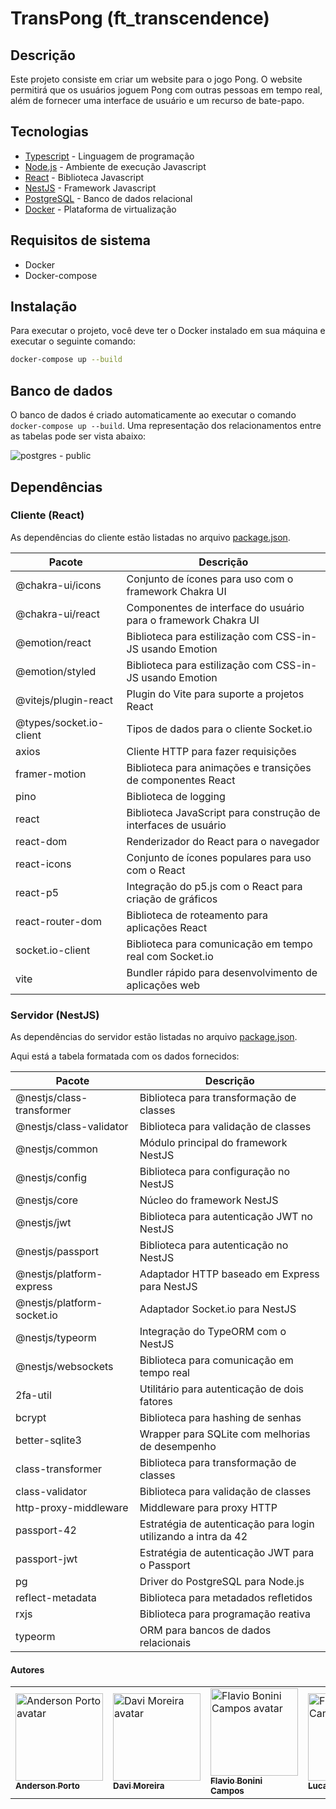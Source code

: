 # TransPong (ft_transcendence)

## Descrição

Este projeto consiste em criar um website para o jogo Pong.
O website permitirá que os usuários joguem Pong com outras pessoas em tempo real, além de fornecer uma interface de usuário e um recurso de bate-papo.

## Tecnologias

* [Typescript](https://www.typescriptlang.org/) - Linguagem de programação
* [Node.js](https://nodejs.org/en/) - Ambiente de execução Javascript
* [React](https://pt-br.reactjs.org/) - Biblioteca Javascript
* [NestJS](https://nestjs.com/) - Framework Javascript
* [PostgreSQL](https://www.postgresql.org/) - Banco de dados relacional
* [Docker](https://www.docker.com/) - Plataforma de virtualização

## Requisitos de sistema

* Docker
* Docker-compose

## Instalação

Para executar o projeto, você deve ter o Docker instalado em sua máquina e executar o seguinte comando:

```bash
docker-compose up --build
```

## Banco de dados

O banco de dados é criado automaticamente ao executar o comando `docker-compose up --build`.
Uma representação dos relacionamentos entre as tabelas pode ser vista abaixo:

![postgres - public](https://github.com/transpong/Transpong/assets/47704550/359ce99d-7627-46ed-8a21-485fa838c88d)



## Dependências

### Cliente (React)

As dependências do cliente estão listadas no arquivo [package.json](https://github.com/transpong/Transpong/blob/master/client/package.json).

| Pacote                  | Descrição                                                      |
|-------------------------|----------------------------------------------------------------|
| @chakra-ui/icons        | Conjunto de ícones para uso com o framework Chakra UI          |
| @chakra-ui/react        | Componentes de interface do usuário para o framework Chakra UI |
| @emotion/react          | Biblioteca para estilização com CSS-in-JS usando Emotion       |
| @emotion/styled         | Biblioteca para estilização com CSS-in-JS usando Emotion       |
| @vitejs/plugin-react    | Plugin do Vite para suporte a projetos React                   |
| @types/socket.io-client | Tipos de dados para o cliente Socket.io                        |
| axios                   | Cliente HTTP para fazer requisições                            |
| framer-motion           | Biblioteca para animações e transições de componentes React    |
| pino                    | Biblioteca de logging                                          |
| react                   | Biblioteca JavaScript para construção de interfaces de usuário |
| react-dom               | Renderizador do React para o navegador                         |
| react-icons             | Conjunto de ícones populares para uso com o React              |
| react-p5                | Integração do p5.js com o React para criação de gráficos       |
| react-router-dom        | Biblioteca de roteamento para aplicações React                 |
| socket.io-client        | Biblioteca para comunicação em tempo real com Socket.io        |
| vite                    | Bundler rápido para desenvolvimento de aplicações web          |

### Servidor (NestJS)

As dependências do servidor estão listadas no arquivo [package.json](
https://github.com/transpong/Transpong/blob/master/server/package.json).

Aqui está a tabela formatada com os dados fornecidos:

| Pacote                     | Descrição                                                      |
|----------------------------|----------------------------------------------------------------|
| @nestjs/class-transformer  | Biblioteca para transformação de classes                       |
| @nestjs/class-validator    | Biblioteca para validação de classes                           |
| @nestjs/common             | Módulo principal do framework NestJS                           |
| @nestjs/config             | Biblioteca para configuração no NestJS                         |
| @nestjs/core               | Núcleo do framework NestJS                                     |
| @nestjs/jwt                | Biblioteca para autenticação JWT no NestJS                     |
| @nestjs/passport           | Biblioteca para autenticação no NestJS                         |
| @nestjs/platform-express   | Adaptador HTTP baseado em Express para NestJS                  |
| @nestjs/platform-socket.io | Adaptador Socket.io para NestJS                                |
| @nestjs/typeorm            | Integração do TypeORM com o NestJS                             |
| @nestjs/websockets         | Biblioteca para comunicação em tempo real                      |
| 2fa-util                   | Utilitário para autenticação de dois fatores                   |
| bcrypt                     | Biblioteca para hashing de senhas                              |
| better-sqlite3             | Wrapper para SQLite com melhorias de desempenho                |
| class-transformer          | Biblioteca para transformação de classes                       |
| class-validator            | Biblioteca para validação de classes                           |
| http-proxy-middleware      | Middleware para proxy HTTP                                     |
| passport-42                | Estratégia de autenticação para login utilizando a intra da 42 |
| passport-jwt               | Estratégia de autenticação JWT para o Passport                 |
| pg                         | Driver do PostgreSQL para Node.js                              |
| reflect-metadata           | Biblioteca para metadados refletidos                           |
| rxjs                       | Biblioteca para programação reativa                            |
| typeorm                    | ORM para bancos de dados relacionais                           |




#### Autores

<p align="center">
<table>
  <tr>
    <td>
      <a href="https://github.com/andersonhsporto">
        <img src="https://avatars.githubusercontent.com/u/47704550?v=4" width="140px" alt="Anderson Porto avatar"/><br>
        <sub><b>Anderson Porto</b></sub>
      </a>
    </td>
    <td>
      <a href="https://github.com/DaviPrograme">
        <img src="https://avatars.githubusercontent.com/u/56012877?v=4" width="140px" alt="Davi Moreira avatar"/><br>
        <sub><b>Davi Moreira</b></sub>
      </a>
    </td>
    <td>
      <a href="https://github.com/GitFlaviobc">
        <img src="https://avatars.githubusercontent.com/u/46327033?v=4" width="140px" alt="Flavio Bonini Campos  avatar"/><br>
        <sub><b>Flavio Bonini Campos</b></sub>
      </a>
    </td>
    <td>
      <a href="https://github.com/Luryy">
        <img src="https://avatars.githubusercontent.com/u/59494158?v=4" width="140px" alt="Flavio Bonini Campos  avatar"/><br>
        <sub><b>Lucas Yuri</b></sub>
      </a>
    </td>
  </tr>
</table>
